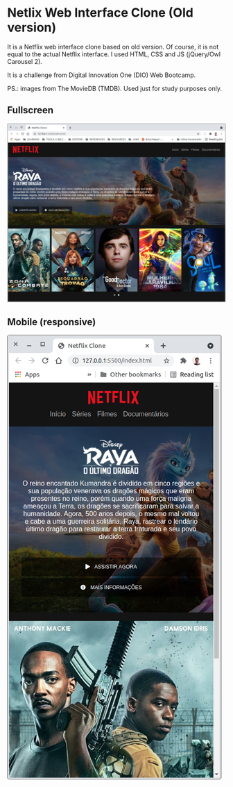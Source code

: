 # Netlix Web Interface Clone (Old version)

It is a Netflix web interface clone based on old version. Of course, it is not equal to the actual Netflix interface. I used HTML, CSS and JS (jQuery/Owl Carousel 2).

It is a challenge from Digital Innovation One (DIO) Web Bootcamp.

PS.: images from The MovieDB (TMDB). Used just for study purposes only.

## Fullscreen
![alt text](https://github.com/andrekubotsu/dio-netflix-interface-clone/blob/main/screen1.png)

## Mobile (responsive)
![alt text](https://github.com/andrekubotsu/dio-netflix-interface-clone/blob/main/screen2.png)
